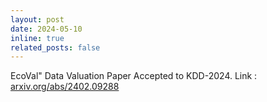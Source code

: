 ```yaml
---
layout: post
date: 2024-05-10
inline: true
related_posts: false
---
```


EcoVal" Data Valuation Paper Accepted to KDD-2024. Link : <a href="https://arxiv.org/abs/2402.09288" target="_blank">arxiv.org/abs/2402.09288</a>

